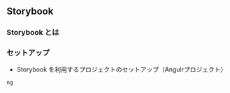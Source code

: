 ## Storybook

### Storybook とは


### セットアップ

- Storybook を利用するプロジェクトのセットアップ（Angulrプロジェクト）
```
ng 
```
